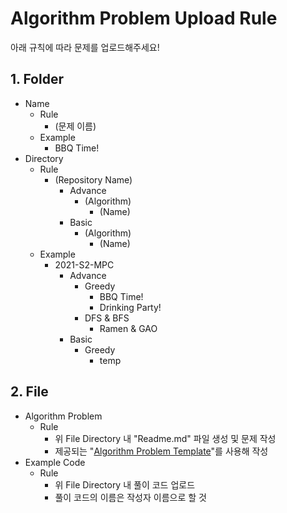 # Algorithm Problem Upload Rule
아래 규칙에 따라 문제를 업로드해주세요!

## 1. Folder
- Name
	- Rule
		- (문제 이름)
	- Example
		- BBQ Time!
- Directory
	-  Rule
		- (Repository Name)
			- Advance
				- (Algorithm)
					- (Name)
			- Basic
				- (Algorithm)
					- (Name)
	- Example
		- 2021-S2-MPC
			- Advance
				- Greedy
					- BBQ Time!
					- Drinking Party!
				- DFS & BFS
					- Ramen & GAO
			- Basic
				- Greedy
					- temp

## 2. File
- Algorithm Problem
	- Rule
		- 위 File Directory 내 "Readme.md" 파일 생성 및 문제 작성
		- 제공되는 "[Algorithm Problem Template](https://github.com/MPC-Myongji-Programming-Contest/Guide/blob/main/Template/Algorithm%20Problem%20Template.md)"를 사용해 작성
- Example Code
	- Rule
		- 위 File Directory 내 풀이 코드 업로드
		- 풀이 코드의 이름은 작성자 이름으로 할 것
